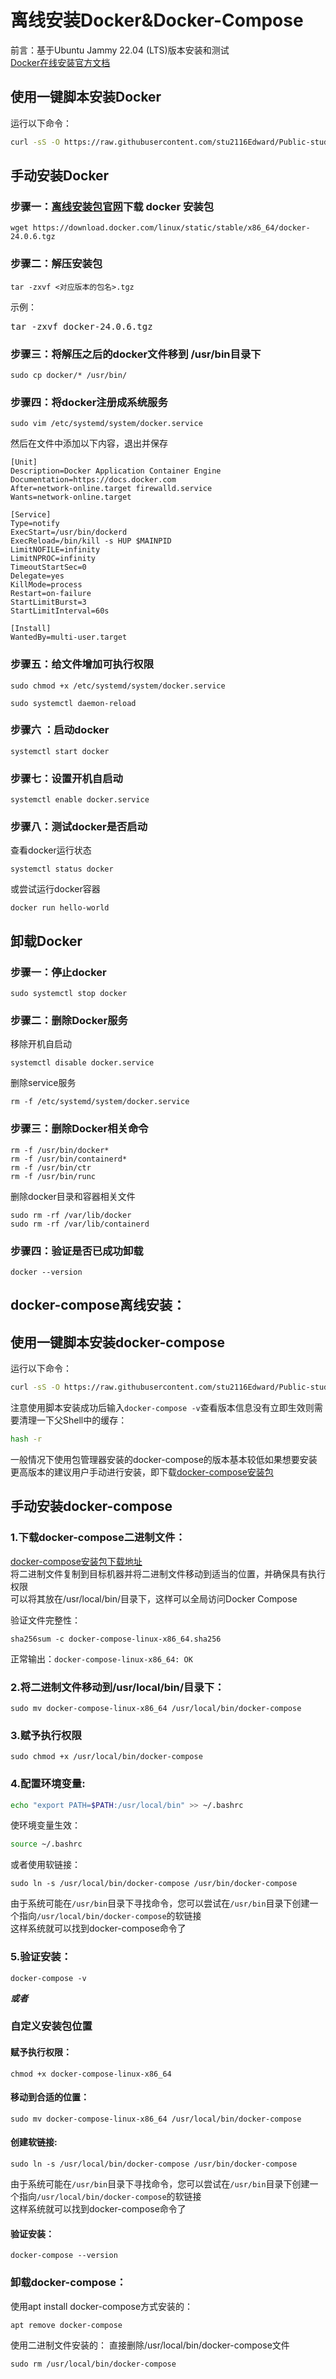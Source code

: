 # 离线安装Docker&Docker-Compose

前言：基于Ubuntu Jammy 22.04 (LTS)版本安装和测试  
[Docker在线安装官方文档](https://docs.docker.com/engine/install/)

## 使用一键脚本安装Docker
运行以下命令：
```bash
curl -sS -O https://raw.githubusercontent.com/stu2116Edward/Public-study-notes/refs/heads/main/Docker%20Notes/docker_controls.sh && chmod +x docker_controls.sh && ./docker_controls.sh
```

## 手动安装Docker
### 步骤一：[离线安装包官网](https://download.docker.com/linux/static/stable/x86_64/)下载 docker 安装包
```
wget https://download.docker.com/linux/static/stable/x86_64/docker-24.0.6.tgz
```
### 步骤二：解压安装包
```
tar -zxvf <对应版本的包名>.tgz
```
示例：
<pre>
tar -zxvf docker-24.0.6.tgz
</pre>
### 步骤三：将解压之后的docker文件移到 /usr/bin目录下
```
sudo cp docker/* /usr/bin/
```
### 步骤四：将docker注册成系统服务
```
sudo vim /etc/systemd/system/docker.service
```
然后在文件中添加以下内容，退出并保存
```
[Unit]
Description=Docker Application Container Engine
Documentation=https://docs.docker.com
After=network-online.target firewalld.service
Wants=network-online.target

[Service]
Type=notify
ExecStart=/usr/bin/dockerd
ExecReload=/bin/kill -s HUP $MAINPID
LimitNOFILE=infinity
LimitNPROC=infinity
TimeoutStartSec=0
Delegate=yes
KillMode=process
Restart=on-failure
StartLimitBurst=3
StartLimitInterval=60s

[Install]
WantedBy=multi-user.target
```
### 步骤五：给文件增加可执行权限
```
sudo chmod +x /etc/systemd/system/docker.service
```
```
sudo systemctl daemon-reload
```
### 步骤六 ：启动docker
```
systemctl start docker
```
### 步骤七：设置开机自启动
```
systemctl enable docker.service
```
### 步骤八：测试docker是否启动
查看docker运行状态
```
systemctl status docker
```
或尝试运行docker容器
```
docker run hello-world
```


## 卸载Docker
### 步骤一：停止docker
```
sudo systemctl stop docker
```
### 步骤二：删除Docker服务  
移除开机自启动
```
systemctl disable docker.service
```
删除service服务
```
rm -f /etc/systemd/system/docker.service
```
### 步骤三：删除Docker相关命令
```
rm -f /usr/bin/docker*
rm -f /usr/bin/containerd*
rm -f /usr/bin/ctr
rm -f /usr/bin/runc
```
删除docker目录和容器相关文件
```
sudo rm -rf /var/lib/docker
sudo rm -rf /var/lib/containerd
```
### 步骤四：验证是否已成功卸载
```
docker --version
```

## docker-compose离线安装：

## 使用一键脚本安装docker-compose
运行以下命令：
```bash
curl -sS -O https://raw.githubusercontent.com/stu2116Edward/Public-study-notes/refs/heads/main/Docker%20Notes/docker-compose_controls.sh && chmod +x docker-compose_controls.sh && ./docker-compose_controls.sh
```
注意使用脚本安装成功后输入`docker-compose -v`查看版本信息没有立即生效则需要清理一下父Shell中的缓存：
```bash
hash -r
```
一般情况下使用包管理器安装的docker-compose的版本基本较低如果想要安装更高版本的建议用户手动进行安装，即下载[docker-compose安装包](https://github.com/docker/compose/releases)

## 手动安装docker-compose
### 1.下载docker-compose二进制文件：
[docker-compose安装包下载地址](https://github.com/docker/compose/releases)  
将二进制文件复制到目标机器并将二进制文件移动到适当的位置，并确保具有执行权限  
可以将其放在/usr/local/bin/目录下，这样可以全局访问Docker Compose  

验证文件完整性：
```
sha256sum -c docker-compose-linux-x86_64.sha256
```
正常输出：`docker-compose-linux-x86_64: OK`

### 2.将二进制文件移动到/usr/local/bin/目录下：
```
sudo mv docker-compose-linux-x86_64 /usr/local/bin/docker-compose
```
### 3.赋予执行权限
```
sudo chmod +x /usr/local/bin/docker-compose
```
### 4.配置环境变量:
```bash
echo "export PATH=$PATH:/usr/local/bin" >> ~/.bashrc
```
使环境变量生效：
```bash
source ~/.bashrc
```
或者使用软链接：
```
sudo ln -s /usr/local/bin/docker-compose /usr/bin/docker-compose
```
由于系统可能在`/usr/bin`目录下寻找命令，您可以尝试在`/usr/bin`目录下创建一个指向`/usr/local/bin/docker-compose`的软链接  
这样系统就可以找到docker-compose命令了  

### 5.验证安装：
```
docker-compose -v
```

***或者***

### 自定义安装包位置
#### 赋予执行权限：
```
chmod +x docker-compose-linux-x86_64
```
#### 移动到合适的位置：
```
sudo mv docker-compose-linux-x86_64 /usr/local/bin/docker-compose
```

#### 创建软链接:
```
sudo ln -s /usr/local/bin/docker-compose /usr/bin/docker-compose
```
由于系统可能在`/usr/bin`目录下寻找命令，您可以尝试在`/usr/bin`目录下创建一个指向`/usr/local/bin/docker-compose`的软链接  
这样系统就可以找到docker-compose命令了  
#### 验证安装：
```
docker-compose --version
```

### 卸载docker-compose：

使用apt install docker-compose方式安装的：
```
apt remove docker-compose
```
使用二进制文件安装的：
直接删除/usr/local/bin/docker-compose文件
```
sudo rm /usr/local/bin/docker-compose
```
